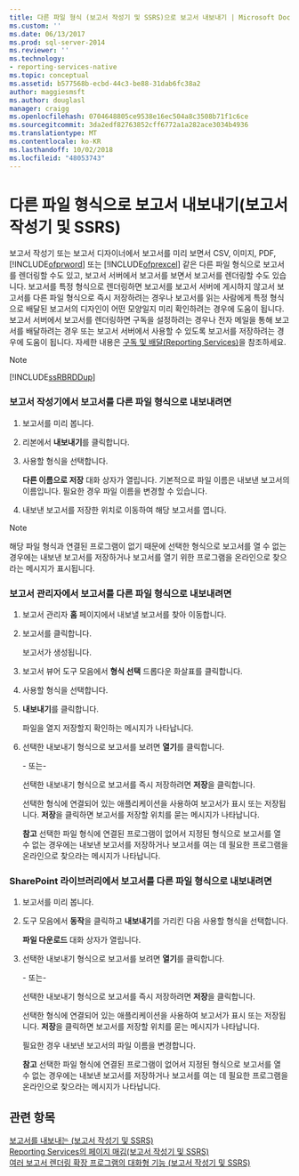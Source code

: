 ```yaml
---
title: 다른 파일 형식 (보고서 작성기 및 SSRS)으로 보고서 내보내기 | Microsoft Docs
ms.custom: ''
ms.date: 06/13/2017
ms.prod: sql-server-2014
ms.reviewer: ''
ms.technology:
- reporting-services-native
ms.topic: conceptual
ms.assetid: b577568b-ecbd-44c3-be88-31dab6fc38a2
author: maggiesmsft
ms.author: douglasl
manager: craigg
ms.openlocfilehash: 0704648805ce9538e16ec504a8c3508b71f1c6ce
ms.sourcegitcommit: 3da2edf82763852cff6772a1a282ace3034b4936
ms.translationtype: MT
ms.contentlocale: ko-KR
ms.lasthandoff: 10/02/2018
ms.locfileid: "48053743"
---
```

# <a name="export-a-report-as-another-file-type-report-builder-and-ssrs"></a>다른 파일 형식으로 보고서 내보내기(보고서 작성기 및 SSRS)
  보고서 작성기 또는 보고서 디자이너에서 보고서를 미리 보면서 CSV, 이미지, PDF, [!INCLUDE[ofprword](../includes/ofprword-md.md)] 또는 [!INCLUDE[ofprexcel](../includes/ofprexcel-md.md)] 같은 다른 파일 형식으로 보고서를 렌더링할 수도 있고, 보고서 서버에서 보고서를 보면서 보고서를 렌더링할 수도 있습니다. 보고서를 특정 형식으로 렌더링하면 보고서를 보고서 서버에 게시하지 않고서 보고서를 다른 파일 형식으로 즉시 저장하려는 경우나 보고서를 읽는 사람에게 특정 형식으로 배달된 보고서의 디자인이 어떤 모양일지 미리 확인하려는 경우에 도움이 됩니다. 보고서 서버에서 보고서를 렌더링하면 구독을 설정하려는 경우나 전자 메일을 통해 보고서를 배달하려는 경우 또는 보고서 서버에서 사용할 수 있도록 보고서를 저장하려는 경우에 도움이 됩니다. 자세한 내용은 [구독 및 배달&#40;Reporting Services&#41;](subscriptions/subscriptions-and-delivery-reporting-services.md)을 참조하세요.  
  
> [!NOTE]  
>  [!INCLUDE[ssRBRDDup](../includes/ssrbrddup-md.md)]  
  
### <a name="to-export-a-report-as-another-file-type-in-report-builder"></a>보고서 작성기에서 보고서를 다른 파일 형식으로 내보내려면  
  
1.  보고서를 미리 봅니다.  
  
2.  리본에서 **내보내기**를 클릭합니다.  
  
3.  사용할 형식을 선택합니다.  
  
     **다른 이름으로 저장** 대화 상자가 열립니다. 기본적으로 파일 이름은 내보낸 보고서의 이름입니다. 필요한 경우 파일 이름을 변경할 수 있습니다.  
  
4.  내보낸 보고서를 저장한 위치로 이동하여 해당 보고서를 엽니다.  
  
> [!NOTE]  
>  해당 파일 형식과 연결된 프로그램이 없기 때문에 선택한 형식으로 보고서를 열 수 없는 경우에는 내보낸 보고서를 저장하거나 보고서를 열기 위한 프로그램을 온라인으로 찾으라는 메시지가 표시됩니다.  
  
### <a name="to-export-a-report-as-another-file-type-in-report-manager"></a>보고서 관리자에서 보고서를 다른 파일 형식으로 내보내려면  
  
1.  보고서 관리자 **홈** 페이지에서 내보낼 보고서를 찾아 이동합니다.  
  
2.  보고서를 클릭합니다.  
  
     보고서가 생성됩니다.  
  
3.  보고서 뷰어 도구 모음에서 **형식 선택** 드롭다운 화살표를 클릭합니다.  
  
4.  사용할 형식을 선택합니다.  
  
5.  **내보내기**를 클릭합니다.  
  
     파일을 열지 저장할지 확인하는 메시지가 나타납니다.  
  
6.  선택한 내보내기 형식으로 보고서를 보려면 **열기**를 클릭합니다.  
  
     \- 또는-  
  
     선택한 내보내기 형식으로 보고서를 즉시 저장하려면 **저장**을 클릭합니다.  
  
     선택한 형식에 연결되어 있는 애플리케이션을 사용하여 보고서가 표시 또는 저장됩니다. **저장**을 클릭하면 보고서를 저장할 위치를 묻는 메시지가 나타납니다.  
  
     **참고** 선택한 파일 형식에 연결된 프로그램이 없어서 지정된 형식으로 보고서를 열 수 없는 경우에는 내보낸 보고서를 저장하거나 보고서를 여는 데 필요한 프로그램을 온라인으로 찾으라는 메시지가 나타납니다.  
  
### <a name="to-export-a-report-as-another-file-type-in-a-sharepoint-library"></a>SharePoint 라이브러리에서 보고서를 다른 파일 형식으로 내보내려면  
  
1.  보고서를 미리 봅니다.  
  
2.  도구 모음에서 **동작**을 클릭하고 **내보내기**를 가리킨 다음 사용할 형식을 선택합니다.  
  
     **파일 다운로드** 대화 상자가 열립니다.  
  
3.  선택한 내보내기 형식으로 보고서를 보려면 **열기**를 클릭합니다.  
  
     \- 또는-  
  
     선택한 내보내기 형식으로 보고서를 즉시 저장하려면 **저장**을 클릭합니다.  
  
     선택한 형식에 연결되어 있는 애플리케이션을 사용하여 보고서가 표시 또는 저장됩니다. **저장**을 클릭하면 보고서를 저장할 위치를 묻는 메시지가 나타납니다.  
  
     필요한 경우 내보낸 보고서의 파일 이름을 변경합니다.  
  
     **참고** 선택한 파일 형식에 연결된 프로그램이 없어서 지정된 형식으로 보고서를 열 수 없는 경우에는 내보낸 보고서를 저장하거나 보고서를 여는 데 필요한 프로그램을 온라인으로 찾으라는 메시지가 나타납니다.  
  
## <a name="see-also"></a>관련 항목  
 [보고서를 내보내는 &#40;보고서 작성기 및 SSRS&#41;](report-builder/export-reports-report-builder-and-ssrs.md)   
 [Reporting Services의 페이지 매김&#40;보고서 작성기 및 SSRS&#41;](report-design/pagination-in-reporting-services-report-builder-and-ssrs.md)   
 [여러 보고서 렌더링 확장 프로그램의 대화형 기능 &#40;보고서 작성기 및 SSRS&#41;](report-builder/interactive-functionality-different-report-rendering-extensions.md)  
  
  
